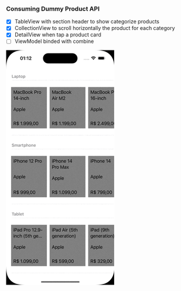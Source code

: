 
### Consuming Dummy Product API
- [x] TableView with section header to show categorize products
- [x] CollectionView to scroll horizontally the product for each category
- [x] DetailView when tap a product card
- [ ] ViewModel binded with combine
      
![Scrolling](https://github.com/LuizAraujo2020/TableViewCollectionView/blob/main/doc/scroll.gif)
